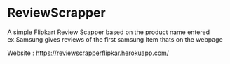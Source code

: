 # ReviewScrapper
A simple Flipkart Review Scapper based on the product name entered ex.Samsung gives reviews of the first samsung Item thats on the webpage 

Website : https://reviewscrapperflipkar.herokuapp.com/
